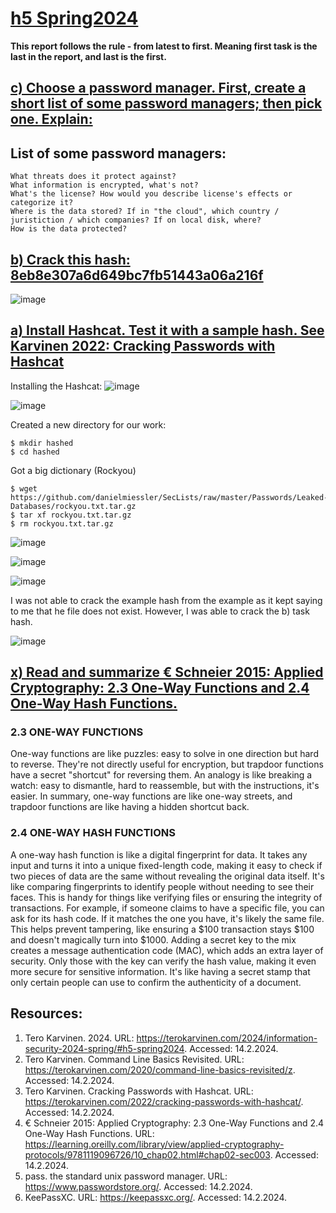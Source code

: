 # [h5 Spring2024](https://terokarvinen.com/2024/information-security-2024-spring/#h5-spring2024)

**This report follows the rule - from latest to first. Meaning first task is the last in the report, and last is the first.** 

## [c) Choose a password manager. First, create a short list of some password managers; then pick one. Explain:](https://terokarvinen.com/2024/information-security-2024-spring/#h5-spring2024)

List of some password managers:
- 

    What threats does it protect against?
    What information is encrypted, what's not?
    What's the license? How would you describe license's effects or categorize it?
    Where is the data stored? If in "the cloud", which country / juristiction / which companies? If on local disk, where?
    How is the data protected?

## [b) Crack this hash: 8eb8e307a6d649bc7fb51443a06a216f](https://terokarvinen.com/2022/cracking-passwords-with-hashcat/)

![image](https://github.com/securghost/h5/assets/142783540/198f2fbf-743c-4f96-80a4-40a1404662a3)



## [a) Install Hashcat. Test it with a sample hash. See Karvinen 2022: Cracking Passwords with Hashcat](https://terokarvinen.com/2022/cracking-passwords-with-hashcat/)

Installing the Hashcat:
![image](https://github.com/securghost/h5/assets/142783540/f77a17ee-498e-4262-9239-3433bcc44565)

![image](https://github.com/securghost/h5/assets/142783540/75a1f84f-d7da-49d9-bfaf-2502c0f08b19)

Created a new directory for our work:

    $ mkdir hashed
    $ cd hashed

Got a big dictionary (Rockyou)

    $ wget https://github.com/danielmiessler/SecLists/raw/master/Passwords/Leaked-Databases/rockyou.txt.tar.gz
    $ tar xf rockyou.txt.tar.gz
    $ rm rockyou.txt.tar.gz


 ![image](https://github.com/securghost/h5/assets/142783540/f50b2d36-5d07-48d5-a9b7-fbfb04047351)

![image](https://github.com/securghost/h5/assets/142783540/6247b9b0-fd54-47ba-b69c-04461d937655)

![image](https://github.com/securghost/h5/assets/142783540/b6b240cc-d706-43aa-bc99-1e7572cb64f6)

I was not able to crack the example hash from the example as it kept saying to me that he file does not exist. However, I was able to crack the b) task hash.   

![image](https://github.com/securghost/h5/assets/142783540/7fa0b16e-eb1c-478e-9cdc-2cd0a5a51a6f)


## [x) Read and summarize € Schneier 2015: Applied Cryptography: 2.3 One-Way Functions and 2.4 One-Way Hash Functions.](https://learning.oreilly.com/library/view/applied-cryptography-protocols/9781119096726/10_chap02.html#chap02-sec003)

### 2.3 ONE-WAY FUNCTIONS

One-way functions are like puzzles: easy to solve in one direction but hard to reverse. They're not directly useful for encryption, but trapdoor functions have a secret "shortcut" for reversing them.
An analogy is like breaking a watch: easy to dismantle, hard to reassemble, but with the instructions, it's easier. 
In summary, one-way functions are like one-way streets, and trapdoor functions are like having a hidden shortcut back.

### 2.4 ONE-WAY HASH FUNCTIONS

A one-way hash function is like a digital fingerprint for data. It takes any input and turns it into a unique fixed-length code, making it easy to check if two pieces of data are the same without revealing the original data itself. 
It's like comparing fingerprints to identify people without needing to see their faces. This is handy for things like verifying files or ensuring the integrity of transactions. 
For example, if someone claims to have a specific file, you can ask for its hash code. If it matches the one you have, it's likely the same file. This helps prevent tampering, like ensuring a $100 transaction stays $100 and doesn't magically turn into $1000.
Adding a secret key to the mix creates a message authentication code (MAC), which adds an extra layer of security. Only those with the key can verify the hash value, making it even more secure for sensitive information. 
It's like having a secret stamp that only certain people can use to confirm the authenticity of a document.


## Resources:
1. Tero Karvinen. 2024. URL: https://terokarvinen.com/2024/information-security-2024-spring/#h5-spring2024. Accessed: 14.2.2024.
2. Tero Karvinen. Command Line Basics Revisited. URL: https://terokarvinen.com/2020/command-line-basics-revisited/z. Accessed: 14.2.2024.
3. Tero Karvinen. Cracking Passwords with Hashcat. URL: https://terokarvinen.com/2022/cracking-passwords-with-hashcat/. Accessed: 14.2.2024.
4. € Schneier 2015: Applied Cryptography: 2.3 One-Way Functions and 2.4 One-Way Hash Functions. URL: https://learning.oreilly.com/library/view/applied-cryptography-protocols/9781119096726/10_chap02.html#chap02-sec003. Accessed: 14.2.2024.
5. pass. the standard unix password manager. URL: https://www.passwordstore.org/. Accessed: 14.2.2024.
6. KeePassXC. URL: https://keepassxc.org/. Accessed: 14.2.2024.
